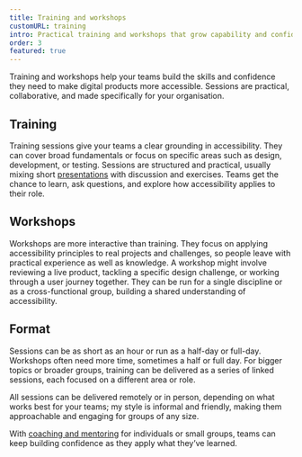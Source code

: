 ```yaml
---
title: Training and workshops
customURL: training
intro: Practical training and workshops that grow capability and confidence, helping your teams deliver more accessible digital products.
order: 3
featured: true
---
```


Training and workshops help your teams build the skills and confidence they need to make digital products more accessible. Sessions are practical, collaborative, and made specifically for your organisation.


## Training

Training sessions give your teams a clear grounding in accessibility. They can cover broad fundamentals or focus on specific areas such as design, development, or testing. Sessions are structured and practical, usually mixing short [presentations](/services/talks) with discussion and exercises. Teams get the chance to learn, ask questions, and explore how accessibility applies to their role.


## Workshops

Workshops are more interactive than training. They focus on applying accessibility principles to real projects and challenges, so people leave with practical experience as well as knowledge. A workshop might involve reviewing a live product, tackling a specific design challenge, or working through a user journey together. They can be run for a single discipline or as a cross-functional group, building a shared understanding of accessibility.


## Format

Sessions can be as short as an hour or run as a half-day or full-day. Workshops often need more time, sometimes a half or full day. For bigger topics or broader groups, training can be delivered as a series of linked sessions, each focused on a different area or role.

All sessions can be delivered remotely or in person, depending on what works best for your teams; my style is informal and friendly, making them approachable and engaging for groups of any size.

With [coaching and mentoring](/services/coaching) for individuals or small groups, teams can keep building confidence as they apply what they’ve learned.
